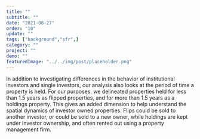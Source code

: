 ```yaml
---
title: "" 
subtitle: ""
date: "2021-08-27"
order: "10"
update: ""
tags: ["background","sfr",]
category: ""
project: ""
demo: ""
featuredImage: "../../img/post/placeholder.png"
---
```


In addition to investigating differences in the behavior of institutional investors and single investors, our analysis also looks at the period of time a property is held. For our purposes, we delineated properties held for less than 1.5 years as flipped properties, and for more than 1.5 years as a holdings property. This gives an added dimension to help understand the spatial dynamics of investor owned properties. Flips could be sold to another investor, or could be sold to a new owner, while holdings are kept under investor ownership, and often rented out using a property management firm.
